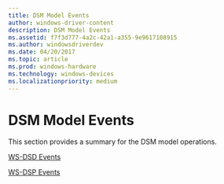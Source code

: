 ```yaml
---
title: DSM Model Events
author: windows-driver-content
description: DSM Model Events
ms.assetid: f7f3d777-4a2c-42a1-a355-9e9617108915
ms.author: windowsdriverdev
ms.date: 04/20/2017
ms.topic: article
ms.prod: windows-hardware
ms.technology: windows-devices
ms.localizationpriority: medium
---
```


# DSM Model Events


This section provides a summary for the DSM model operations.

[WS-DSD Events](ws-dsd-events.md)

[WS-DSP Events](ws-dsp-events.md)

 

 




